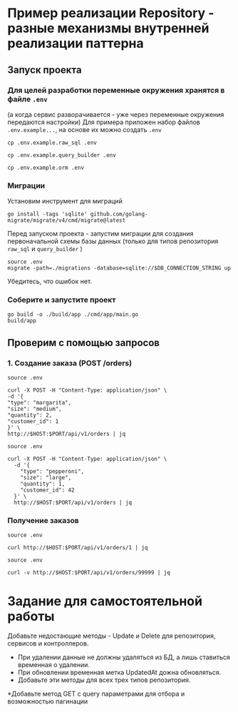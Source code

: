 # Пример реализации Repository - разные механизмы внутренней реализации паттерна

## Запуск проекта
### Для целей разработки переменные окружения хранятся в файле `.env` 
(а когда сервис разворачивается - уже через переменные окружения передаются настройки)
Для примера приложен набор файлов `.env.example...`, на основе их можно создать `.env`
 ```shell
 cp .env.example.raw_sql .env
 ```

 ```shell
 cp .env.example.query_builder .env
 ```

 ```shell
 cp .env.example.orm .env
 ```

### Миграции
Установим инструмент для миграций
```shell
go install -tags 'sqlite' github.com/golang-migrate/migrate/v4/cmd/migrate@latest
```

Перед запуском проекта - запустим миграции для создания первоначальной схемы базы данных
(только для типов репозитория `raw_sql` и `query_builder` )
```shell
source .env 
migrate -path=./migrations -database=sqlite://$DB_CONNECTION_STRING up
```
Убедитесь, что ошибок нет.

### Соберите и запустите проект
```shell
go build -o ./build/app ./cmd/app/main.go 
build/app
```

## Проверим с помощью запросов
### 1. Создание заказа (POST /orders)
```shell
source .env

curl -X POST -H "Content-Type: application/json" \
-d '{
"type": "margarita",
"size": "medium",
"quantity": 2,
"customer_id": 1
}' \
http://$HOST:$PORT/api/v1/orders | jq
```

```shell
source .env

curl -X POST -H "Content-Type: application/json" \
  -d '{
    "type": "pepperoni",
    "size": "large",
    "quantity": 1,
    "customer_id": 42
  }' \
  http://$HOST:$PORT/api/v1/orders | jq
```

### Получение заказов
```shell
source .env

curl http://$HOST:$PORT/api/v1/orders/1 | jq
```

```shell
source .env

curl -v http://$HOST:$PORT/api/v1/orders/99999 | jq
```

# Задание для самостоятельной работы

Добавьте недостающие методы - Update и Delete для репозитория, сервисов и контроллеров.
- При удалении данные не должны удаляться из БД, а лишь ставиться временная о удалении.
- При обновлении временная метка UpdatedAt дожна обновляться.
- Добавьте эти методы для всех трех типов репозитория.

*Добавьте метод GET с query параметрами для отбора и возможностью пагинации
